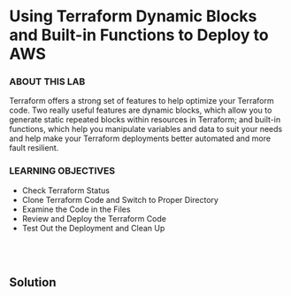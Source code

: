 # Using Terraform Dynamic Blocks and Built-in Functions to Deploy to AWS

### ABOUT THIS LAB
Terraform offers a strong set of features to help optimize your Terraform code. Two really useful features are dynamic blocks, which allow you to generate static repeated blocks within resources in Terraform; and built-in functions, which help you manipulate variables and data to suit your needs and help make your Terraform deployments better automated and more fault resilient.


### LEARNING OBJECTIVES
- Check Terraform Status
- Clone Terraform Code and Switch to Proper Directory
- Examine the Code in the Files
- Review and Deploy the Terraform Code
- Test Out the Deployment and Clean Up


<br><br>

## Solution

